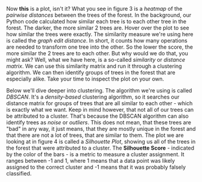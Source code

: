 <p class="text-font">
Now <b>this</b> is a plot, isn't it? What you see in figure 3 is a <i>heatmap</i> of the <i>pairwise distances</i> between the trees of the forest. In the background, our Python code calculated how similar each tree is to each other tree in the forest. The darker, the more similar 2 trees are. Hover over the plot to see how similar the trees were exactly.
The similarity measure we're using here is called the <i>graph edit distance</i>. In short, it counts how many operations are needed to transform one tree into the other. So the lower the score, the more similar the 2 trees are to each other.
But why would we do that, you might ask? Well, what we have here, is a so-called <i>similarity</i> or <i>distance matrix</i>. We can use this similarity matrix and run it through a clustering algorithm. We can then identify groups of trees in the forest that are especially alike. Take your time to inspect the plot on your own.  

<p class="text-font">
Below we'll dive deeper into clustering. The algorithm we're using is called <i>DBSCAN</i>. It's a <i>density-based</i> clustering algorithm, so it searches our distance matrix for groups of trees that are all similar to each other - which is exactly what we want.
Keep in mind however, that not all of our trees can be attributed to a cluster. That's because the DBSCAN algorithm can also identify trees as <i>noise</i> or <i>outliers</i>. This does not mean, that these trees are "bad" in any way, it just means, that they are mostly unique in the forest and that there are not a lot of trees, that are similar to them.
The plot we are looking at in figure 4 is called a <i>Silhouette Plot</i>, showing us all of the trees in the forest that were attributed to a cluster. The <b>Silhouette Score</b> - indicated by the color of the bars - is a metric to measure a cluster assignment. It ranges between -1 and 1, where 1 means that a data point was likely assigned to the correct cluster and -1 means that it was probably falsely classified.
<br>